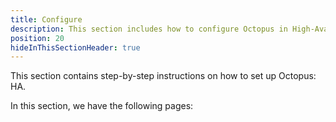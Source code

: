 ```yaml
---
title: Configure
description: This section includes how to configure Octopus in High-Availability
position: 20
hideInThisSectionHeader: true
---
```


This section contains step-by-step instructions on how to set up Octopus: HA.

In this section, we have the following pages:
